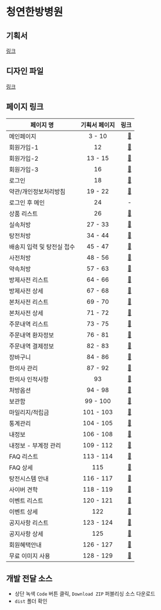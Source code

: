 # 청연한방병원 


## 기획서
[링크](https://docs.google.com/presentation/d/1PukeLACNXG5uJ9sj_yEtcWldMgR6H1aWxXvPP9qePcc/edit#slide=id.p13)

## 디자인 파일 
[링크](https://www.dropbox.com/home/%EB%94%94%EC%A0%9C%EC%9D%B4%EB%A9%94%EB%94%94)

## 페이지 링크
| 페이지 명   |      기획서 페이지      |  링크 |
|----------|:-------------:|------:|
| 메인페이지 |  3 - 10 | [:link:](https://suspicious-jackson-d2abd5.netlify.app/) |
| 회원가입-1 |  12 | [:link:](https://suspicious-jackson-d2abd5.netlify.app/signup1.html) |
| 회원가입-2 |  13 - 15 | [:link:](https://suspicious-jackson-d2abd5.netlify.app/signup2.html) |
| 회원가입-3 |  16 | [:link:](https://suspicious-jackson-d2abd5.netlify.app/signup3.html) |
| 로그인 | 18 | [:link:](https://suspicious-jackson-d2abd5.netlify.app/login.html) |
| 약관/개인정보처리방침 | 19 - 22 | [:link:](https://suspicious-jackson-d2abd5.netlify.app/privacy.html) |
| 로그인 후 메인 | 24 | - |
| 상품 리스트 | 26 | [:link:](https://suspicious-jackson-d2abd5.netlify.app/list.html) |
| 실속처방 | 27 - 33 | [:link:](https://suspicious-jackson-d2abd5.netlify.app/detail2.html) |
| 탕전처방 | 34 - 44 | [:link:](https://suspicious-jackson-d2abd5.netlify.app/detail3.html) |
| 배송지 입력 및 탕전실 접수 | 45 - 47 | [:link:](https://suspicious-jackson-d2abd5.netlify.app/orderinfo.html) |
| 사전처방 | 48 - 56 | [:link:](https://suspicious-jackson-d2abd5.netlify.app/detail.html) |
| 약속처방 | 57 - 63 | [:link:](https://suspicious-jackson-d2abd5.netlify.app/yacksok.html) |
| 방제사전 리스트 | 64 - 66 | [:link:](https://suspicious-jackson-d2abd5.netlify.app/bangjelist.html) | 
| 방제사전 상세 | 67 - 68 | [:link:](https://suspicious-jackson-d2abd5.netlify.app/bangjedetail.html) |
| 본처사전 리스트 | 69 - 70 | [:link:](https://suspicious-jackson-d2abd5.netlify.app/boncholist.html) |
| 본처사전 상세 | 71 - 72 | [:link:](https://suspicious-jackson-d2abd5.netlify.app/bonchodetail.html) |
| 주문내역 리스트  | 73 - 75 | [:link:](https://suspicious-jackson-d2abd5.netlify.app/orderlist.html) |
| 주문내역 환자정보  | 76 - 81 | [:link:](https://suspicious-jackson-d2abd5.netlify.app/orderuser.html) |
| 주문내역 결제정보  | 82 - 83 | [:link:](https://suspicious-jackson-d2abd5.netlify.app/orderpayment.html) |
| 장바구니  | 84 - 86 | [:link:](https://suspicious-jackson-d2abd5.netlify.app/cart.html) |
| 한의사 관리 | 87 - 92 | [:link:](https://suspicious-jackson-d2abd5.netlify.app/medicinelist.html) | 
| 한의사 인적사항 | 93 | [:link:](https://suspicious-jackson-d2abd5.netlify.app/medicinedetail.html) | 
| 처방옵션 | 94 - 98 | [:link:](https://suspicious-jackson-d2abd5.netlify.app/option.html) | 
| 보관함 | 99 - 100 | [:link:](https://suspicious-jackson-d2abd5.netlify.app/storage.html) | 
| 마일리지/적립금 | 101 - 103 | [:link:](https://suspicious-jackson-d2abd5.netlify.app/point.html) | 
| 통계관리 | 104 - 105 | [:link:](https://suspicious-jackson-d2abd5.netlify.app/chart.html) |
| 내정보 | 106 - 108 | [:link:](https://suspicious-jackson-d2abd5.netlify.app/myinfo.html) | 
| 내정보 - 부계정 관리 | 109 - 112 | [:link:](https://suspicious-jackson-d2abd5.netlify.app/myinfo2.html) | 
| FAQ 리스트 | 113 - 114 | [:link:](https://suspicious-jackson-d2abd5.netlify.app/faqlist.html) |
| FAQ 상세 | 115 | [:link:](https://suspicious-jackson-d2abd5.netlify.app/faqdetail.html) |
| 탕전시스템 안내 | 116 - 117 | [:link:](https://suspicious-jackson-d2abd5.netlify.app/tangjuninfo.html) |
| 사이버 견학 | 118 - 119 | [:link:](https://suspicious-jackson-d2abd5.netlify.app/cyber.html) |
| 이벤트 리스트 | 120 - 121 | [:link:](https://suspicious-jackson-d2abd5.netlify.app/eventlist.html) |
| 이벤트 상세 | 122 | [:link:](https://suspicious-jackson-d2abd5.netlify.app/eventdetail.html) |
| 공지사항 리스트 | 123 - 124 | [:link:](https://suspicious-jackson-d2abd5.netlify.app/noticelist.html) |
| 공지사항 상세 | 125 | [:link:](https://suspicious-jackson-d2abd5.netlify.app/noticedetail.html) |
| 회원혜택안내 | 126 - 127 | [:link:](https://suspicious-jackson-d2abd5.netlify.app/benefit.html) |
| 무료 이미지 사용 | 128 - 129 | [:link:](https://suspicious-jackson-d2abd5.netlify.app/freeimage.html) |

## 개발 전달 소스
- 상단 녹색 `Code` 버튼 클릭, `Download ZIP` 퍼블리싱 소스 다운로드
- `dist` 폴더 확인
